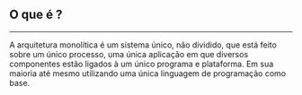 
## O que é ?
---
A arquitetura monolítica é um sistema único, não dividido, que está feito sobre um único processo, uma única aplicação em que diversos componentes estão ligados à um único programa e plataforma. Em sua maioria até mesmo utilizando uma única linguagem de programação como base.
